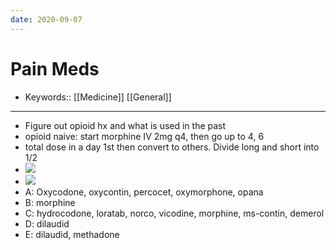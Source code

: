 ```yaml
---
date: 2020-09-07
---
```


# Pain Meds

- Keywords:: [[Medicine]] [[General]]
---

- Figure out opioid hx and what is used in the past
- opioid naive: start morphine IV 2mg q4, then go up to 4, 6
- total dose in a day 1st then convert to others. Divide long and short into 1/2
- ![](https://firebasestorage.googleapis.com/v0/b/firescript-577a2.appspot.com/o/imgs%2Fapp%2Fkangruixiang%2FGErHtnfZg1.png?alt=media\&token=d09d30b2-d555-4bf9-bc9e-a54ab4f2fd1d)
- ![](https://photos.thisispiggy.com/file/wikiFiles/painmeds.jpg)
- A: Oxycodone, oxycontin, percocet, oxymorphone, opana
- B: morphine
- C: hydrocodone, loratab, norco, vicodine, morphine, ms-contin, demerol
- D: dilaudid
- E: dilaudid, methadone

